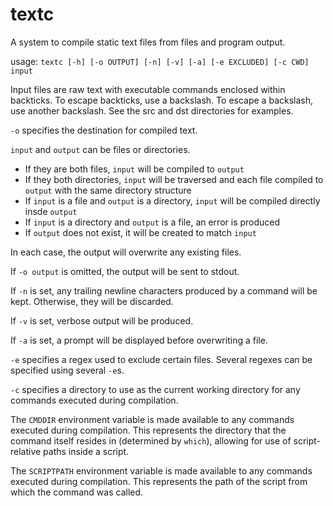 # textc
A system to compile static text files from files and program output.

usage: `textc [-h] [-o OUTPUT] [-n] [-v] [-a] [-e EXCLUDED] [-c CWD] input`

Input files are raw text with executable commands enclosed within backticks. To escape backticks, use a backslash. To escape a backslash, use another backslash. See the src and dst directories for examples.

`-o` specifies the destination for compiled text.

`input` and `output` can be files or directories.

 - If they are both files, `input` will be compiled to `output`
 - If they both directories, `input` will be traversed and each file compiled to `output` with the same directory structure
 - If `input` is a file and `output` is a directory, `input` will be compiled directly insde `output`
 - If `input` is a directory and `output` is a file, an error is produced
 - If `output` does not exist, it will be created to match `input`

In each case, the output will overwrite any existing files.

If `-o output` is omitted, the output will be sent to stdout. 

If `-n` is set, any trailing newline characters produced by a command will be kept. Otherwise, they will be discarded.

If `-v` is set, verbose output will be produced.

If `-a` is set, a prompt will be displayed before overwriting a file.

`-e` specifies a regex used to exclude certain files. Several regexes can be specified using several `-e`s.

`-c` specifies a directory to use as the current working directory for any commands executed during compilation.

The `CMDDIR` environment variable is made available to any commands executed during compilation. This represents the directory that the command itself resides in (determined by `which`), allowing for use of script-relative paths inside a script.

The `SCRIPTPATH` environment variable is made available to any commands executed during compilation. This represents the path of the script from which the command was called.
